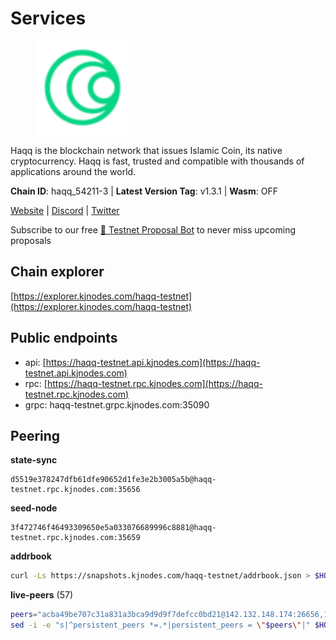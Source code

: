 # Services

<figure><img src="https://raw.githubusercontent.com/kj89/cosmos-images/main/logos/haqq.png" width="150" alt=""><figcaption></figcaption></figure>

Haqq is the blockchain network that issues Islamic Coin,  its native cryptocurrency. Haqq is fast, trusted and  compatible with thousands of applications around the world.

**Chain ID**: haqq_54211-3 | **Latest Version Tag**: v1.3.1 | **Wasm**: OFF

[Website](https://islamiccoin.net) | [Discord](https://discord.gg/hU9MHG5kZq) | [Twitter](https://twitter.com/Islamic_Coin)



Subscribe to our free [🤖 Testnet Proposal Bot](https://t.me/kjnodes_testnet_proposal_bot) to never miss upcoming proposals


## Chain explorer
[https://explorer.kjnodes.com/haqq-testnet](https://explorer.kjnodes.com/haqq-testnet)

## Public endpoints

* api: [https://haqq-testnet.api.kjnodes.com](https://haqq-testnet.api.kjnodes.com)
* rpc: [https://haqq-testnet.rpc.kjnodes.com](https://haqq-testnet.rpc.kjnodes.com)
* grpc: haqq-testnet.grpc.kjnodes.com:35090

## Peering

**state-sync**

```text
d5519e378247dfb61dfe90652d1fe3e2b3005a5b@haqq-testnet.rpc.kjnodes.com:35656
```

**seed-node**

```text
3f472746f46493309650e5a033076689996c8881@haqq-testnet.rpc.kjnodes.com:35659
```

**addrbook**
```bash
curl -Ls https://snapshots.kjnodes.com/haqq-testnet/addrbook.json > $HOME/.haqqd/config/addrbook.json
```

**live-peers** (57)
```bash
peers="acba49be707c31a831a3bca9d9d9f7defcc0bd21@142.132.148.174:26656,18603aa0e749211298227974b7d3b7724cb9bb8d@185.16.38.136:36656,2d13d679b64e1a574904a140f72815644ec71131@65.21.133.125:30656,64a840f6f5344a22a485b2818f9da9a457d42827@95.217.57.232:36656,3f5110515b76596e05a447fd50e4727eaad00124@188.34.201.77:26656,90b1d14fc7393c6b6452ecf8b3cdd078a445a238@65.109.112.178:29656,d5519e378247dfb61dfe90652d1fe3e2b3005a5b@65.109.68.190:35656,5fff90a628395b951d5fb34c64ae6c304b54d2e5@94.130.137.225:36656,56158e0f2acf850114e82644afceb565a73b08cc@185.144.99.95:26656,6771e65c1b30cc514faf5943320fdda480fe9124@95.216.39.183:26656,230d299006a432b0f44534ca8a19c8c876c0ccb3@85.10.193.246:26656,077d5d9169efb4b070ce7895d680a9d2148d522c@195.201.195.40:36656,0629018cef2e53288757381ffdc0b84cbb5931cc@95.216.1.249:26656,23ff658b56fbb8bc73372973a34733ff5d79b435@142.132.202.50:11604,927a323649e7dd8d4c75da6e5edaee439652b46f@65.109.92.241:20116,bc777df96c83c0433561c88c541dbbc520928f6c@195.3.221.239:26656,48a2a7762a579d25bca95b0a3548b714238dd60b@213.239.216.252:20656,589f76a7932cf6d4ecf601a11ccc0a721b9a4ee4@65.109.85.170:29656,62bf004201a90ce00df6f69390378c3d90f6dd7e@45.83.173.19:26656,23a1176c9911eac442d6d1bf15f92eeabb3981d5@45.83.173.18:26656,0833039f717227ccd156d156ea772746b8ac6d71@185.225.191.149:26656,f1b1df46afd4c9d4f66051437078c0b85bc6b67b@65.108.206.118:61056,d7ac44bf8f8d760c3df1a8695145021f35feb985@34.88.220.124:26656,3df5a68b919177179c6dcb0b9c9354fd6bbba1c8@65.109.92.240:20116,331ca63236ba05842d561e22c0bcc8582efa60a1@209.126.80.192:26656,9eb507f9365313dbe7f426050fec9648298f58ee@109.205.183.51:26656,f93085d78df16bbd16a525683af7f857ce1cd983@188.40.98.169:36656,b72f2156db8c87e679dc853730746ff40038120c@213.239.215.77:26656,302466457301efc7b12f61561b85ab366ece5659@142.132.248.253:26656,88b8b733d8b96e9a518c1a8bea4dbc5bf896026e@5.161.156.183:26656,16f40215d018c7d657fef0bb5ce2950251d525d2@148.251.51.144:36656,6fad54232f11a0306bd0d942c2ec5f9ba0ae2f1a@34.91.54.209:26656,45bc6d84ffb3bb725cf78e82205639797c30af67@65.108.199.62:26656,6c880870d399f8cce1bf189533a17ccb9b0ce623@52.57.72.228:26656,47a269c3e30f70d8234a2afd8e9055e74129fde0@65.108.129.29:36656,cf5d60d0cdbdeb68caf1993a7422f942d37b56a7@194.163.142.120:35656,78e3ef8adf819b479acc13a2f92ab5c0fa350aeb@66.45.231.30:11464,70c1b8334bf08fe5d56fb53d07da11f01faa560b@65.109.30.90:26656,eb503dddcc41ba801c646d63cc762de4e9c43aa4@35.228.23.164:26656,a89b0005fed82c90e7eb941a5fbffc414aa65c01@65.108.100.49:11513,940ee270ea94dfbab38eb931c4561d0a64467911@65.108.132.173:35656,a884387139109784cad9193652b82ef20a85d713@38.242.159.148:26656,ba56c564a5430632e59e2b08fc348735bc56b32f@154.12.232.140:26656,b1c07038b5b9b96d6fb35e4bb417af7ed238e733@95.217.35.186:26656,f54d4de6d4ae81ec8a2315b54247872b315f198d@65.109.57.9:26656,cf0fd9aeb45059adbfa9eb99352dd67b85b86072@65.109.106.91:21656,f50b6abb555c0d420834860d9a8f499801bb3ae8@135.181.62.222:26656,4b16ca9feab01e33412067955b36285d5a73be81@135.181.29.25:26656,3506acd0fb1f726028b0c8790b5faf18671fb3ce@85.10.198.169:16656,4034efbff7c82e1a2d3908fefd2512552dea63f5@65.109.38.208:26651,26f20a2f80a4738a30a9634947a3aae67da31be3@65.108.254.227:26656,32a8eec046b95e8646ff0810b4596dc7083a0beb@65.108.145.131:26656,f57fae1bdea281392b563a58978a2d8c0a37725f@95.217.233.234:26656,ed145a35b436878c1f1c10634bd18600f3696e17@95.217.181.142:26656,24e894d4d8a18276acf6051cccf369a1ce69842d@65.108.151.105:26656,afe8c5af90e2eef4a98bc998366e2e780a927599@65.108.126.46:34656,001eb7a3a03dc11539541737262c4ddc84dec283@91.195.101.98:26656"
sed -i -e "s|^persistent_peers *=.*|persistent_peers = \"$peers\"|" $HOME/.haqqd/config/config.toml
```

